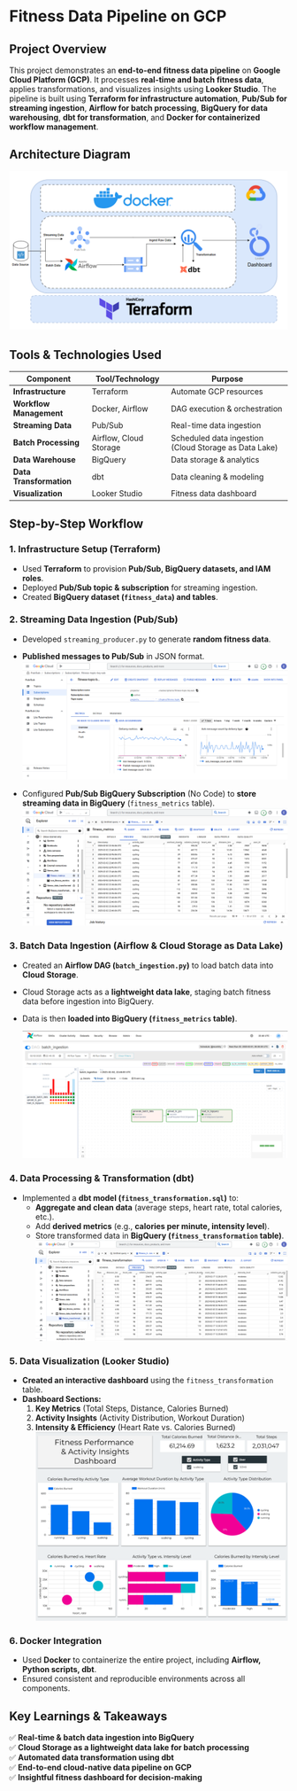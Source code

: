 # **Fitness Data Pipeline on GCP**  

## **Project Overview**  
This project demonstrates an **end-to-end fitness data pipeline** on **Google Cloud Platform (GCP)**. It processes **real-time and batch fitness data**, applies transformations, and visualizes insights using **Looker Studio**. The pipeline is built using **Terraform for infrastructure automation**, **Pub/Sub for streaming ingestion**, **Airflow for batch processing**, **BigQuery for data warehousing**, **dbt for transformation**, and **Docker for containerized workflow management**.

## **Architecture Diagram**  
![Architecture Diagram](/Screenshots/project_archi.png)

## **Tools & Technologies Used**  
| Component                | Tool/Technology                | Purpose  |
|--------------------------|--------------------------------|----------|
| **Infrastructure**       | Terraform                      | Automate GCP resources |
| **Workflow Management**  | Docker, Airflow                | DAG execution & orchestration |
| **Streaming Data**       | Pub/Sub                        | Real-time data ingestion |
| **Batch Processing**     | Airflow, Cloud Storage         | Scheduled data ingestion (Cloud Storage as Data Lake) |
| **Data Warehouse**       | BigQuery                       | Data storage & analytics |
| **Data Transformation**  | dbt                            | Data cleaning & modeling |
| **Visualization**        | Looker Studio                  | Fitness data dashboard |

## **Step-by-Step Workflow**  

### **1. Infrastructure Setup (Terraform)**  
- Used **Terraform** to provision **Pub/Sub, BigQuery datasets, and IAM roles**.
- Deployed **Pub/Sub topic & subscription** for streaming ingestion.
- Created **BigQuery dataset (`fitness_data`) and tables**.

### **2. Streaming Data Ingestion (Pub/Sub)**  
- Developed `streaming_producer.py` to generate **random fitness data**.
- **Published messages to Pub/Sub** in JSON format.  
  ![Pub/Sub Subscription](/Screenshots/pub_sub.png)

- Configured **Pub/Sub BigQuery Subscription** (No Code) to **store streaming data in BigQuery** (`fitness_metrics` table).  
  ![BigQuery Table](/Screenshots/bigquery.png)

### **3. Batch Data Ingestion (Airflow & Cloud Storage as Data Lake)**  
- Created an **Airflow DAG (`batch_ingestion.py`)** to load batch data into **Cloud Storage**.
- Cloud Storage acts as a **lightweight data lake**, staging batch fitness data before ingestion into BigQuery.
- Data is then **loaded into BigQuery (`fitness_metrics` table)**.

  ![Airflow UI](/Screenshots/airflow_batch_data.png)

### **4. Data Processing & Transformation (dbt)**  
- Implemented a **dbt model (`fitness_transformation.sql`)** to:
  - **Aggregate and clean data** (average steps, heart rate, total calories, etc.).
  - Add **derived metrics** (e.g., **calories per minute, intensity level**).
  - Store transformed data in **BigQuery (`fitness_transformation` table)**.  
  ![BigQuery - Transformed Data Table](/Screenshots/bigquery_transformation.png)

### **5. Data Visualization (Looker Studio)**  
- **Created an interactive dashboard** using the `fitness_transformation` table.
- **Dashboard Sections:**  
  1. **Key Metrics** (Total Steps, Distance, Calories Burned)
  2. **Activity Insights** (Activity Distribution, Workout Duration)
  3. **Intensity & Efficiency** (Heart Rate vs. Calories Burned)  
  ![Looker Studio Dashboard](/Screenshots/Dashboard.png)

### **6. Docker Integration**  
- Used **Docker** to containerize the entire project, including **Airflow, Python scripts, dbt**.
- Ensured consistent and reproducible environments across all components.

## **Key Learnings & Takeaways**  
✅ **Real-time & batch data ingestion into BigQuery**  
✅ **Cloud Storage as a lightweight data lake for batch processing**  
✅ **Automated data transformation using dbt**  
✅ **End-to-end cloud-native data pipeline on GCP**  
✅ **Insightful fitness dashboard for decision-making**  
